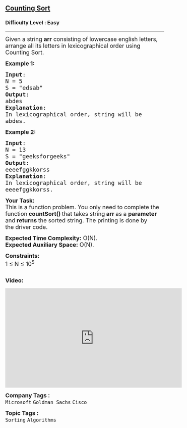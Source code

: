<h2><a href="https://practice.geeksforgeeks.org/problems/counting-sort/1?utm_source=gfg&utm_medium=article&utm_campaign=bottom_sticky_on_article">Counting Sort</a></h2><h3>Difficulty Level : Easy</h3><hr><div class="problems_problem_content__Xm_eO"><p><span style="font-size:18px">Given a string <strong>arr</strong> consisting of lowercase english&nbsp;letters, arrange all its letters in lexicographical order using Counting Sort.</span></p>

<p><span style="font-size:18px"><strong>Example 1:</strong></span></p>

<pre><span style="font-size:18px"><strong>Input</strong>:
N = 5
S = "edsab"
<strong>Output</strong>:
abdes
<strong>Explanation</strong>: 
In lexicographical order, string will be 
abdes.</span>
</pre>

<p><span style="font-size:18px"><strong>Example 2:</strong></span></p>

<pre><span style="font-size:18px"><strong>Input</strong>:
N = 13
S = "geeksforgeeks"
<strong>Output</strong>:
eeeefggkkorss
<strong>Explanation</strong>:
In lexicographical order, string will be 
eeeefggkkorss.</span></pre>

<p><span style="font-size:18px"><strong>Your Task:</strong><br>
This is a function<strong> </strong>problem. You only need to complete the function<strong> countSort()&nbsp;</strong>that takes string<strong> arr&nbsp;</strong>as a&nbsp;<strong>parameter </strong>and<strong> returns </strong>the sorted string. The printing is done by the&nbsp;driver code.</span></p>

<p><span style="font-size:18px"><strong>Expected Time Complexity:</strong>&nbsp;O(N).<br>
<strong>Expected Auxiliary Space:</strong>&nbsp;O(N).</span></p>

<p><span style="font-size:18px"><strong>Constraints:</strong><br>
1 ≤ N ≤ 10<sup>5</sup></span></p>

<p><br>
<strong><span style="font-size:18px">Video:</span></strong></p>

<p><iframe frameborder="0" height="315" src="https://www.youtube.com/embed/7zuGmKfUt7s" width="560"></iframe></p>
</div><p><span style=font-size:18px><strong>Company Tags : </strong><br><code>Microsoft</code>&nbsp;<code>Goldman Sachs</code>&nbsp;<code>Cisco</code>&nbsp;<br><p><span style=font-size:18px><strong>Topic Tags : </strong><br><code>Sorting</code>&nbsp;<code>Algorithms</code>&nbsp;